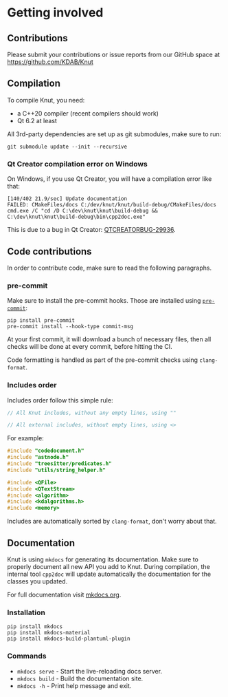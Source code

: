 # Getting involved

## Contributions

Please submit your contributions or issue reports from our GitHub space at <https://github.com/KDAB/Knut>

## Compilation

To compile Knut, you need:

- a C++20 compiler (recent compilers should work)
- Qt 6.2 at least

All 3rd-party dependencies are set up as git submodules, make sure to run:

```
git submodule update --init --recursive
```

### Qt Creator compilation error on Windows

On Windows, if you use Qt Creator, you will have a compilation error like that:

```
[140/402 21.9/sec] Update documentation
FAILED: CMakeFiles/docs C:/dev/knut/knut/build-debug/CMakeFiles/docs
cmd.exe /C "cd /D C:\dev\knut\knut\build-debug && C:\dev\knut\knut\build-debug\bin\cpp2doc.exe"
```

This is due to a bug in Qt Creator: [QTCREATORBUG-29936](https://bugreports.qt.io/browse/QTCREATORBUG-29963).

## Code contributions

In order to contribute code, make sure to read the following paragraphs.

### pre-commit

Make sure to install the pre-commit hooks. Those are installed using [`pre-commit`](https://pre-commit.com/):

```
pip install pre-commit
pre-commit install --hook-type commit-msg
```

At your first commit, it will download a bunch of necessary files, then all checks will be done at every commit, before hitting the CI.

Code formatting is handled as part of the pre-commit checks using `clang-format`.

### Includes order

Includes order follow this simple rule:

```cpp
// All Knut includes, without any empty lines, using ""

// All external includes, without empty lines, using <>
```

For example:

```cpp
#include "codedocument.h"
#include "astnode.h"
#include "treesitter/predicates.h"
#include "utils/string_helper.h"

#include <QFile>
#include <QTextStream>
#include <algorithm>
#include <kdalgorithms.h>
#include <memory>
```

Includes are automatically sorted by `clang-format`, don't worry about that.

## Documentation

Knut is using `mkdocs` for generating its documentation. Make sure to properly document all new API you add to Knut. During compilation, the internal tool `cpp2doc` will update automatically the documentation for the classes you updated.

For full documentation visit [mkdocs.org](https://www.mkdocs.org/).

### Installation

```
pip install mkdocs
pip install mkdocs-material
pip install mkdocs-build-plantuml-plugin
```

### Commands

- `mkdocs serve` - Start the live-reloading docs server.
- `mkdocs build` - Build the documentation site.
- `mkdocs -h` - Print help message and exit.

